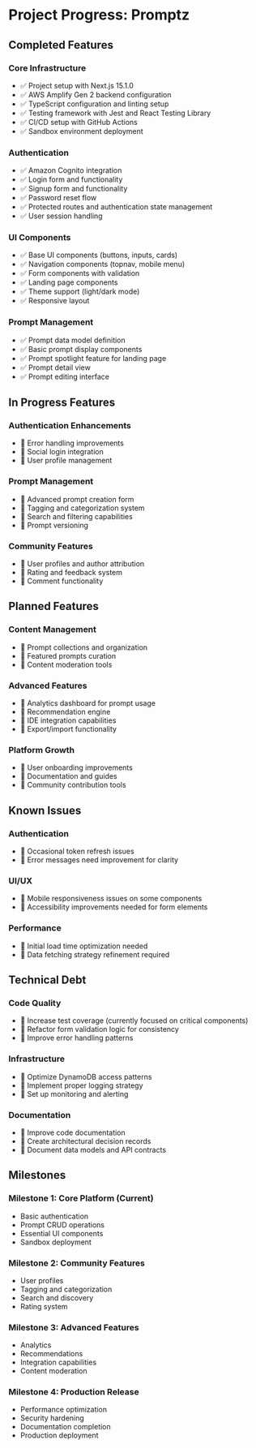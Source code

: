 # Project Progress: Promptz

## Completed Features

### Core Infrastructure

- ✅ Project setup with Next.js 15.1.0
- ✅ AWS Amplify Gen 2 backend configuration
- ✅ TypeScript configuration and linting setup
- ✅ Testing framework with Jest and React Testing Library
- ✅ CI/CD setup with GitHub Actions
- ✅ Sandbox environment deployment

### Authentication

- ✅ Amazon Cognito integration
- ✅ Login form and functionality
- ✅ Signup form and functionality
- ✅ Password reset flow
- ✅ Protected routes and authentication state management
- ✅ User session handling

### UI Components

- ✅ Base UI components (buttons, inputs, cards)
- ✅ Navigation components (topnav, mobile menu)
- ✅ Form components with validation
- ✅ Landing page components
- ✅ Theme support (light/dark mode)
- ✅ Responsive layout

### Prompt Management

- ✅ Prompt data model definition
- ✅ Basic prompt display components
- ✅ Prompt spotlight feature for landing page
- ✅ Prompt detail view
- ✅ Prompt editing interface

## In Progress Features

### Authentication Enhancements

- 🔄 Error handling improvements
- 🔄 Social login integration
- 🔄 User profile management

### Prompt Management

- 🔄 Advanced prompt creation form
- 🔄 Tagging and categorization system
- 🔄 Search and filtering capabilities
- 🔄 Prompt versioning

### Community Features

- 🔄 User profiles and author attribution
- 🔄 Rating and feedback system
- 🔄 Comment functionality

## Planned Features

### Content Management

- 📝 Prompt collections and organization
- 📝 Featured prompts curation
- 📝 Content moderation tools

### Advanced Features

- 📝 Analytics dashboard for prompt usage
- 📝 Recommendation engine
- 📝 IDE integration capabilities
- 📝 Export/import functionality

### Platform Growth

- 📝 User onboarding improvements
- 📝 Documentation and guides
- 📝 Community contribution tools

## Known Issues

### Authentication

- 🐛 Occasional token refresh issues
- 🐛 Error messages need improvement for clarity

### UI/UX

- 🐛 Mobile responsiveness issues on some components
- 🐛 Accessibility improvements needed for form elements

### Performance

- 🐛 Initial load time optimization needed
- 🐛 Data fetching strategy refinement required

## Technical Debt

### Code Quality

- 🔧 Increase test coverage (currently focused on critical components)
- 🔧 Refactor form validation logic for consistency
- 🔧 Improve error handling patterns

### Infrastructure

- 🔧 Optimize DynamoDB access patterns
- 🔧 Implement proper logging strategy
- 🔧 Set up monitoring and alerting

### Documentation

- 🔧 Improve code documentation
- 🔧 Create architectural decision records
- 🔧 Document data models and API contracts

## Milestones

### Milestone 1: Core Platform (Current)

- Basic authentication
- Prompt CRUD operations
- Essential UI components
- Sandbox deployment

### Milestone 2: Community Features

- User profiles
- Tagging and categorization
- Search and discovery
- Rating system

### Milestone 3: Advanced Features

- Analytics
- Recommendations
- Integration capabilities
- Content moderation

### Milestone 4: Production Release

- Performance optimization
- Security hardening
- Documentation completion
- Production deployment
